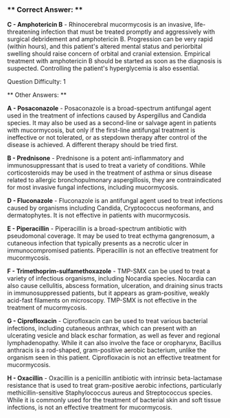 ### ** Correct Answer: **

**C - Amphotericin B** - Rhinocerebral mucormycosis is an invasive, life-threatening infection that must be treated promptly and aggressively with surgical debridement and amphotericin B. Progression can be very rapid (within hours), and this patient's altered mental status and periorbital swelling should raise concern of orbital and cranial extension. Empirical treatment with amphotericin B should be started as soon as the diagnosis is suspected. Controlling the patient's hyperglycemia is also essential.

Question Difficulty: 1

** Other Answers: **

**A - Posaconazole** - Posaconazole is a broad-spectrum antifungal agent used in the treatment of infections caused by Aspergillus and Candida species. It may also be used as a second-line or salvage agent in patients with mucormycosis, but only if the first-line antifungal treatment is ineffective or not tolerated, or as stepdown therapy after control of the disease is achieved. A different therapy should be tried first.

**B - Prednisone** - Prednisone is a potent anti-inflammatory and immunosuppressant that is used to treat a variety of conditions. While corticosteroids may be used in the treatment of asthma or sinus disease related to allergic bronchopulmonary aspergillosis, they are contraindicated for most invasive fungal infections, including mucormycosis.

**D - Fluconazole** - Fluconazole is an antifungal agent used to treat infections caused by organisms including Candida, Cryptococcus neoformans, and dermatophytes. It is not effective in patients with mucormycosis.

**E - Piperacillin** - Piperacillin is a broad-spectrum antibiotic with pseudomonal coverage. It may be used to treat ecthyma gangrenosum, a cutaneous infection that typically presents as a necrotic ulcer in immunocompromised patients. Piperacillin is not an effective treatment for mucormycosis.

**F - Trimethoprim-sulfamethoxazole** - TMP-SMX can be used to treat a variety of infectious organisms, including Nocardia species. Nocardia can also cause cellulitis, abscess formation, ulceration, and draining sinus tracts in immunosuppressed patients, but it appears as gram-positive, weakly acid-fast filaments on microscopy. TMP-SMX is not effective in the treatment of mucormycosis.

**G - Ciprofloxacin** - Ciprofloxacin can be used to treat various bacterial infections, including cutaneous anthrax, which can present with an ulcerating vesicle and black eschar formation, as well as fever and regional lymphadenopathy. While it can also involve the face or oropharynx, Bacillus anthracis is a rod-shaped, gram-positive aerobic bacterium, unlike the organism seen in this patient. Ciprofloxacin is not an effective treatment for mucormycosis.

**H - Oxacillin** - Oxacillin is a penicillin antibiotic with intrinsic beta-lactamase resistance that is used to treat gram-positive aerobic infections, particularly methicillin-sensitive Staphylococcus aureus and Streptococcus species. While it is commonly used for the treatment of bacterial skin and soft tissue infections, is not an effective treatment for mucormycosis.

